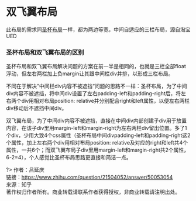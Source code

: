 
# 双飞翼布局

此布局的需求同[圣杯布局](https://hushuaiace.fun/qq546002574.github.io/#/holy-grail-layout)一样，都为两边等宽，中间自适应的三栏布局，源自淘宝UED

<vuep template="#double-wing-layout"></vuep>

<script v-pre type="text/x-template" id="double-wing-layout">
<style>
  main {
    width: 100%;
    padding: 39px 29px;
    font-size: 12px;
  }
  section {
    box-shadow: 0 0 0 1px #eee;
  }
  section::after {
    content: '';
    display: block;
    clear: both;
  }
  section > div {
    height: 229px;
    line-height: 1.5em;
    text-align: center;
    float: left;
    color: white;
  }
  section .left, section .right {
    width: 119px;
    padding-top: 29px;
    background: #b4a078;
  }
  section .left {
    margin-left: -100%;
  }
  section .center {
    width: 100%;
    text-align: justify;
    hyphens: auto;
  }
  section .center-inner {
    height: 100%;
    margin: 0 129px;
    padding: 29px 12px;
    background: #b4a078;
  }
  section .right {
    margin-left: -119px;
  }
  /* input range */
  input[type="range"] {
    width: 100%;
    cursor: ew-resize;
  }
</style>
<template>
  <main class="main">
    <input ref="range" type="range" value="100">
    <section :style="{ width }">
      <div class="center">
        <div class="center-inner">A paragraph of filler text. La la la de dah de dah de dah de la.</div>
      </div>
      <div class="left">left</div>
      <div class="right">right</div>
    </section>
  </main>
</template>
<script>
  export default {
    data () {
      return {
        width: "100%"
      }
    },
    mounted() {
      this.$refs.range.oninput = ({ target: { value } }) => {
        this.width = `${60 + value * .4}%`;
      }
    }
  }
</script>
</script>

### 圣杯布局和双飞翼布局的区别

圣杯布局和双飞翼布局解决问题的方案在前一半是相同的，也就是三栏全部float浮动，但左右两栏加上负margin让其跟中间栏div并排，以形成三栏布局。

不同在于解决”中间栏div内容不被遮挡“问题的思路不一样：圣杯布局，为了中间div内容不被遮挡，将中间div设置了左右padding-left和padding-right后，将左右两个div用相对布局position: relative并分别配合right和left属性，以便左右两栏div移动后不遮挡中间div。

双飞翼布局，为了中间div内容不被遮挡，直接在中间div内部创建子div用于放置内容，在该子div里用margin-left和margin-right为左右两栏div留出位置。多了1个div，少用大致4个css属性（圣杯布局中间divpadding-left和padding-right这2个属性，加上左右两个div用相对布局position: relative及对应的right和left共4个属性，一共6个；而双飞翼布局子div里用margin-left和margin-right共2个属性，6-2=4），个人感觉比圣杯布局思路更直接和简洁一点。

?> 作者：吕延庆<br>
链接：https://www.zhihu.com/question/21504052/answer/50053054<br>
来源：知乎<br>
著作权归作者所有。商业转载请联系作者获得授权，非商业转载请注明出处。
